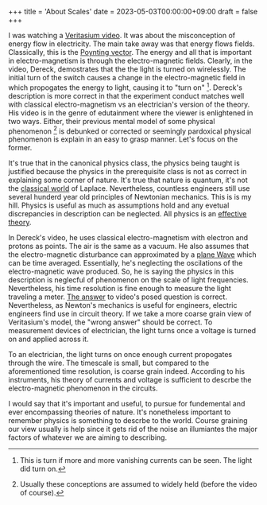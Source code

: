 +++
title = 'About Scales'
date = 2023-05-03T00:00:00+09:00
draft = false
+++

I was watching a [Veritasium video](https://www.youtube.com/watch?v=bHIhgxav9LY). 
It was about the misconception of energy flow in electricity.
The main take away was that energy flows fields.
Classically, this is the [Poynting vector](https://en.wikipedia.org/wiki/Poynting_vector).
The energy and all that is important in electro-magnetism is through the electro-magnetic fields.
Clearly, in the video, Dereck, demostrates that the the light is turned on wirelessly.
The initial turn of the switch causes a change in the electro-magnetic field in which propogates the energy to light,
causing it to "turn on" [^1].
Dereck's description is more correct in that the experiment conduct matches well with classical electro-magnetism vs an electrician's version of the theory.
His video is in the genre of edutainment where the viewer is enlightened in two ways.
Either, their previous mental model of some physical phenomenon [^2] is debunked or corrected or seemingly pardoxical physical phenomenon is explain in an easy to grasp manner.
Let's focus on the former.

It's true that in the canonical physics class, the physics being taught is justified because the physics in the prerequisite class is not as correct in explaining some corner of nature.
It's true that nature is quantum, it's not the [classical world](https://en.wikipedia.org/wiki/Well-posed_problem) of Laplace.
Nevertheless, countless engineers still use several hunderd year old principles of Newtonian mechanics.
This is is my hill.
Physics is useful as much as assumptions hold and any evetual discrepancies in description can be neglected.
All physics is an [effective theory](https://en.wikipedia.org/wiki/Effective_theory).

In Dereck's video, he uses classical electro-magnetism with electron and protons as points.
The air is the same as a vacuum.
He also assumes that the electro-magnetic disturbance can approximated by a [plane Wave](https://en.wikipedia.org/wiki/Plane_wave) which can be time averaged.
Essentially, he's neglecting the oscilations of the electro-magnetic wave produced.
So, he is saying the physics in this description is neglecful of phenomenon on the scale of light frequencies.
Nevertheless, his time resolution is fine enough to measure the light traveling a meter.
[The answer](https://www.youtube.com/watch?v=bHIhgxav9LY) to video's posed question is correct.
Nevertheless, as Newton's mechanics is useful for engineers, electric engineers find use in circuit theory.
If we take a more coarse grain view of Veritasium's model, the "wrong answer" should be correct.
To measurement devices of electrician, the light turns once a voltage is turned on and applied across it.

To an electrician, the light turns on once enough current propogates through the wire. 
The timescale is small, but compared to the aforementioned time resolution, is coarse grain indeed.
According to his instruments, his theory of currents and voltage is sufficient to descrbe the electro-magnetic phenomenon in the circuits.

I would say that it's important and useful, to pursue for fundemental and ever encompassing theories of nature.
It's nonetheless important to remember physics is something to descrbe to the world.
Course graining our view usually is help since it gets rid of the noise an illumiantes the major factors of whatever we are aiming to describing.

[^2]:Usually these conceptions are assumed to widely held (before the video of course).
[^1]:This is turn if more and more vanishing currents can be seen. The light did turn on.

